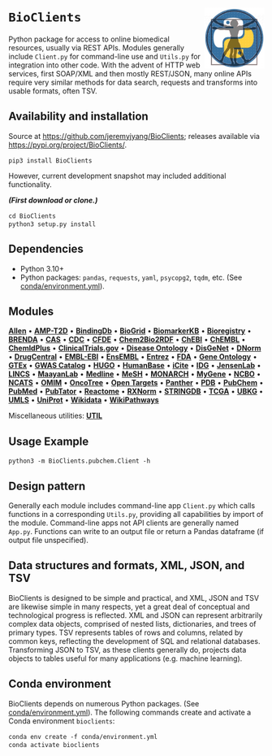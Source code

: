 # `BioClients` <img align="right" src="doc/images/BioClients_logo.png" height="120" alt="BioClients logo">

Python package for access to online biomedical resources,
usually via REST APIs. Modules generally include
`Client.py` for command-line use and `Utils.py` for
integration into other code. With the advent of HTTP web services,
first SOAP/XML and then mostly REST/JSON, many online APIs
require very similar methods for data search, requests
and transforms into usable formats, often TSV.

## Availability and installation

Source at <https://github.com/jeremyjyang/BioClients>;
releases available via <https://pypi.org/project/BioClients/>.

```
pip3 install BioClients
```
However, current development snapshot may included additional functionality.

___(First download or clone.)___
```
cd BioClients
python3 setup.py install
```

## Dependencies

* Python 3.10+
* Python packages: `pandas`, `requests`, `yaml`, `psycopg2`, `tqdm`, etc. (See [conda/environment.yml](conda/environment.yml)).

## Modules

 [__Allen__](doc/allen.md) &#8226; [__AMP-T2D__](doc/amp__t2d.md) &#8226; [__BindingDb__](doc/bindingdb.md) &#8226; [__BioGrid__](doc/biogrid.md) &#8226; [__BiomarkerKB__](doc/biomarkerkb.md) &#8226; [__Bioregistry__](doc/bioregistry.md) &#8226; [__BRENDA__](doc/brenda.md) &#8226; [__CAS__](doc/cas.md) &#8226; [__CDC__](doc/cdc.md) &#8226; [__CFDE__](doc/cfde.md) &#8226; [__Chem2Bio2RDF__](doc/chem2bio2rdf.md) &#8226; [__ChEBI__](doc/chebi.md) &#8226; [__ChEMBL__](doc/chembl.md) &#8226; [__ChemIdPlus__](doc/chemidplus.md) &#8226; [__ClinicalTrials.gov__](doc/clinicaltrials.md) &#8226; [__Disease Ontology__](doc/diseaseontology.md) &#8226; [__DisGeNet__](doc/disgenet.md) &#8226; [__DNorm__](doc/dnorm.md) &#8226; [__DrugCentral__](doc/drugcentral.md) &#8226; [__EMBL-EBI__](doc/emblebi.md) &#8226; [__EnsEMBL__](doc/ensembl.md) &#8226; [__Entrez__](doc/entrez.md) &#8226; [__FDA__](doc/fda.md) &#8226; [__Gene Ontology__](doc/geneontology.md) &#8226; [__GTEx__](doc/gtex.md) &#8226; [__GWAS Catalog__](doc/gwascatalog.md) &#8226; [__HUGO__](doc/hugo.md) &#8226; [__HumanBase__](doc/humanbase.md) &#8226; [__iCite__](doc/icite.md) &#8226; [__IDG__](doc/idg.md) &#8226; [__JensenLab__](doc/jensenlab.md) &#8226; [__LINCS__](doc/lincs.md) &#8226; [__MaayanLab__](doc/maayanlab.md) &#8226; [__Medline__](doc/medline.md) &#8226; [__MeSH__](doc/mesh.md) &#8226; [__MONARCH__](doc/monarch.md) &#8226; [__MyGene__](doc/mygene.md) &#8226; [__NCBO__](doc/ncbo.md) &#8226; [__NCATS__](doc/ncats.md) &#8226; [__OMIM__](doc/omim.md) &#8226; [__OncoTree__](doc/oncotree.md) &#8226; [__Open Targets__](doc/opentargets.md) &#8226; [__Panther__](doc/panther.md) &#8226; [__PDB__](doc/pdb.md) &#8226; [__PubChem__](doc/pubchem.md) &#8226; [__PubMed__](doc/pubmed.md) &#8226; [__PubTator__](doc/pubtator.md) &#8226; [__Reactome__](doc/reactome.md) &#8226; [__RXNorm__](doc/rxnorm.md) &#8226; [__STRINGDB__](doc/stringdb.md) &#8226; [__TCGA__](doc/tcga.md) &#8226; [__UBKG__](doc/ubkg.md) &#8226; [__UMLS__](doc/umls.md) &#8226; [__UniProt__](doc/uniprot.md) &#8226; [__Wikidata__](doc/wikidata.md) &#8226; [__WikiPathways__](doc/wikipathways.md) 

Miscellaneous utilities: [__UTIL__](doc/util.md) 

## Usage Example

```
python3 -m BioClients.pubchem.Client -h
```

## Design pattern

Generally each module includes command-line app `Client.py` which calls 
functions in a corresponding `Utils.py`, providing all capabilities
by import of the module. Command-line apps not API clients are generally 
named `App.py`. Functions can write to an output file
or return a Pandas dataframe (if output file unspecified).

## Data structures and formats, XML, JSON, and TSV

BioClients is designed to be simple and practical, and XML, JSON
and TSV are likewise simple in many respects, yet a great deal
of conceptual and technological progress is reflected. XML and JSON
can represent arbitrarily complex data objects, comprised of nested lists,
dictionaries, and trees of primary types. TSV represents tables of
rows and columns, related by common keys, reflecting the development
of SQL and relational databases. Transforming JSON to TSV, as these
clients generally do, projects data objects to tables useful for many
applications (e.g. machine learning).

## Conda environment

BioClients depends on numerous Python packages.  (See [conda/environment.yml](conda/environment.yml)).
The following commands create and activate a Conda environment `bioclients`:

```
conda env create -f conda/environment.yml
conda activate bioclients
```


